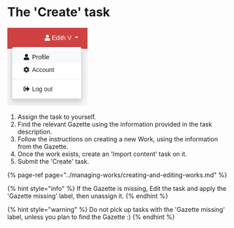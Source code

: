 # The 'Create' task

![](../.gitbook/assets/image%20%2841%29.png)

1. Assign the task to yourself.
2. Find the relevant Gazette using the information provided in the task description.
3. Follow the instructions on creating a new Work, using the information from the Gazette.
4. Once the work exists, create an 'Import content' task on it.
5. Submit the 'Create' task.

{% page-ref page="../managing-works/creating-and-editing-works.md" %}

{% hint style="info" %}
If the Gazette is missing, Edit the task and apply the 'Gazette missing' label, then unassign it.
{% endhint %}

{% hint style="warning" %}
Do not pick up tasks with the 'Gazette missing' label, unless you plan to find the Gazette :\)
{% endhint %}



